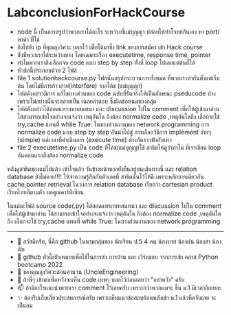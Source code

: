 # LabconclusionForHackCourse

- node นี้ เป็นการสรูปว่าพวกเราได้อะไร ระหว่างที่แม่บุญญา ปล่อยให้ทำโจทย์กันเอง หา port/หาคำ  ที่ใช่
- ยิงไปยัง ip ที่คุณลุงวิศวะ บอกไว้ เพื่อได้มาซึ่ง link ของการสมัคร เข้า Hack course
- สิ่งที่พวกเราได้ระหว่างทาง โดยเฉพาะเรื่อง executetime, response time, pointer
- ทำไมพวกเราถึงเลือกจบ code แบบ step by step ทั้งที่ loop ไปเลยแต่ต้นก็ได้
- หัวข้อนี้ประกอบด้วย 2 ไฟล์ 
- file 1 solutionhackcourse.py ไฟล์นั้นสรุปกระบวนการทั้งหมด ที่พวกเราทำกันตั้งแต่เริ่มต้น โดยไม่มีการก้าวก่าย(interfere) จากโค้ช (แม่บุญญา)
- ไฟล์ดังกล่าวมีการ แก้ไขบางส่วนของ code ฉบับที่รันจริงให้เป็นลักษณะ pseducode บ้างเพราะไม่อย่างนั้นจะกลายเป็น เฉลยคำตอบ ซึ่งผิดข้อหนดของกลุ่ม
- ไฟล์ดังกล่าวได้สอดแทรกบทสนทนา และ discussion ไปใน comment เพื่อให้ผู้เข้ามาอ่าน ได้สามารถเข้าใจอย่างจะแจ้งว่า
  เหตุอันใด ถึงต้อง normalize code ,เหตุอันใดถึง เลือกจะใช้ try,cache แทนที่ while True: ในบางส่วนงานของ network programming
  การ normalize code แบบ step by step อันนำไปสู่ การเลือกวิธีการ implement ง่ายๆ (simple) แต่เวลาที่ดำเนินการ (execute time) ต่างกันราวฟ้ากับเหว
- file 2 executetime.py เป็น code ที่โค้ช(แม่บุญญ)ใช้ สาธิตให้ดูว่าทำไม ที่เราเขียน loop กันตอนแรกถึงต้อง normalize code

หลังดูสาธิตของแม่ไปแล้ว เข้าใจแล้ว วันข้างหน้าหากยังยืนอยู่บนเส้นทางนี้ และ relation database ยังไม่ตาย!!!!
ให้จำความรู้สึกกับตัวเลขที่ สาธิตนั้นไว้ให้ดี เพราะหลักการเดียวกัน cache,pointer retrieval 
ในวงการ relation database เรียกว่า cartesian product เรียกไทยก็ตามตัว ผลคูณคาร์ทีเซียน

ในแต่ละไฟล์ source code(.py) ได้สอดแทรกบทสนทนา และ discussion ไปใน comment เพื่อให้ผู้เข้ามาอ่าน ได้สามารถเข้าใจอย่างจะแจ้งว่า
เหตุอันใด ถึงต้อง normalize code ,เหตุอันใดถึง เลือกจะใช้ try,cache แทนที่ while True: ในบางส่วนงานของ network programming


-----------------------------------------------------------------------------------
- 👋 สวัสดีครับ, นี่คือ github ในนามกลุ่มของ นักเรียน ป.5 4 คน น้องบาส น้องฝน น้องสา น้องนัท
- 👀 github ตัวนี้เป้าเหมายเพื่อใช้ในการส่ง การบ้าน และ เวิร์คชอบ จากการเข้า คลาส Python bootcamp 2022 
- 🌱 ของคุณลุงวิศวะสอนคำนวน (UncleEngineering)
- 💞️ ถ้าพี่ๆ เข้ามาเพื่อหวังจะเห็น code เทพๆ บอกไว้ก่อนเลยว่า "อย่าหวัง" ครับ 
- 📫 ถ้ามีอะไรแนะนำพวกเรา comment ไว้เลยครับ เพราะกว่าพวกผมจะ ขึ้น ม.1 มีเวลาอีกเยอะ
- ✨ ต้องรีบเก็บเกี่ยวประสบการณ์ครับ เพราะเห็นแนวข้อสอบย้อนหลังเข้า ม.1 แล้วหืดจับเลย จะเป็นลม
